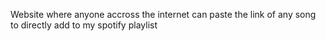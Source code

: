 Website where anyone accross the internet can paste the link of any song to directly add to my spotify playlist
